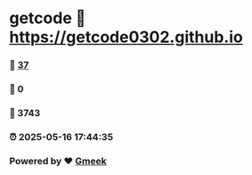 # getcode :link: https://getcode0302.github.io 
### :page_facing_up: [37](https://getcode0302.github.io/tag.html) 
### :speech_balloon: 0 
### :hibiscus: 3743 
### :alarm_clock: 2025-05-16 17:44:35 
### Powered by :heart: [Gmeek](https://github.com/Meekdai/Gmeek)
